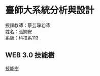 # 臺師大系統分析與設計
授課教師：蔡芸琤老師  
姓名：張嫻安  
系級：科技系113

## WEB 3.0 技能樹
[技能樹](https://gitmind.com/app/docs/ml1hlgg3)
